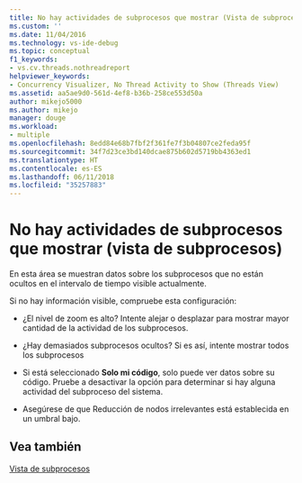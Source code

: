 ```yaml
---
title: No hay actividades de subprocesos que mostrar (Vista de subprocesos) | Microsoft Docs
ms.custom: ''
ms.date: 11/04/2016
ms.technology: vs-ide-debug
ms.topic: conceptual
f1_keywords:
- vs.cv.threads.nothreadreport
helpviewer_keywords:
- Concurrency Visualizer, No Thread Activity to Show (Threads View)
ms.assetid: aa5ae9d0-561d-4ef8-b36b-258ce553d50a
author: mikejo5000
ms.author: mikejo
manager: douge
ms.workload:
- multiple
ms.openlocfilehash: 8edd84e68b7fbf2f361fe7f3b04807ce2feda95f
ms.sourcegitcommit: 34f7d23ce3bd140dcae875b602d5719bb4363ed1
ms.translationtype: HT
ms.contentlocale: es-ES
ms.lasthandoff: 06/11/2018
ms.locfileid: "35257883"
---
```

# <a name="no-thread-activity-to-show-threads-view"></a>No hay actividades de subprocesos que mostrar (vista de subprocesos)
En esta área se muestran datos sobre los subprocesos que no están ocultos en el intervalo de tiempo visible actualmente.  
  
 Si no hay información visible, compruebe esta configuración:  
  
-   ¿El nivel de zoom es alto? Intente alejar o desplazar para mostrar mayor cantidad de la actividad de los subprocesos.  
  
-   ¿Hay demasiados subprocesos ocultos? Si es así, intente mostrar todos los subprocesos  
  
-   Si está seleccionado **Solo mi código**, solo puede ver datos sobre su código. Pruebe a desactivar la opción para determinar si hay alguna actividad del subproceso del sistema.  
  
-   Asegúrese de que Reducción de nodos irrelevantes está establecida en un umbral bajo.  
  
## <a name="see-also"></a>Vea también  
 [Vista de subprocesos](../profiling/threads-view-parallel-performance.md)